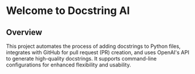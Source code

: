 # Welcome to Docstring AI

## Overview

This project automates the process of adding docstrings to Python files, integrates with GitHub for pull request (PR) creation, and uses OpenAI's API to generate high-quality docstrings. It supports command-line configurations for enhanced flexibility and usability.
